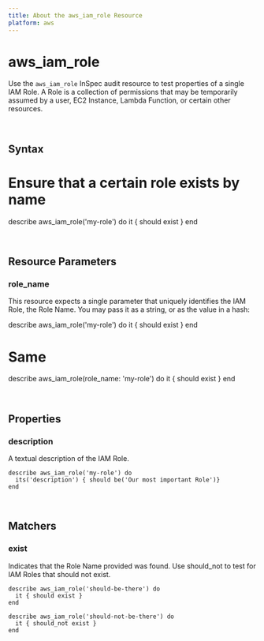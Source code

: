 ```yaml
---
title: About the aws_iam_role Resource
platform: aws
---
```


# aws_iam_role

Use the `aws_iam_role` InSpec audit resource to test properties of a single IAM Role. A Role is a collection of permissions that may be temporarily assumed by a user, EC2 Instance, Lambda Function, or certain other resources.

<br>

## Syntax

  # Ensure that a certain role exists by name
  describe aws_iam_role('my-role') do
    it { should exist }
  end

<br>

## Resource Parameters

### role_name

This resource expects a single parameter that uniquely identifies the IAM Role, the Role Name. You may pass it as a string, or as the value in a hash:

  describe aws_iam_role('my-role') do
    it { should exist }
  end
  # Same
  describe aws_iam_role(role_name: 'my-role') do
    it { should exist }
  end

<br>

## Properties

### description

A textual description of the IAM Role.

    describe aws_iam_role('my-role') do
      its('description') { should be('Our most important Role')}
    end

<br>

## Matchers

### exist

Indicates that the Role Name provided was found. Use should_not to test for IAM Roles that should not exist.

    describe aws_iam_role('should-be-there') do
      it { should exist }
    end

    describe aws_iam_role('should-not-be-there') do
      it { should_not exist }
    end


